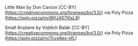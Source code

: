 Little Man by Don Carson [CC-BY] (https://creativecommons.org/licenses/by/3.0/) via Poly Pizza (https://poly.pizza/m/8KU4S7I0sL8)

Small Airplane by Vojtěch Balák [CC-BY] (https://creativecommons.org/licenses/by/3.0/) via Poly Pizza (https://poly.pizza/m/7cvx6ex-xfL)